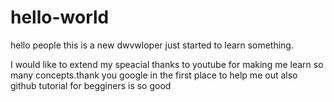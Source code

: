 # hello-world
hello people this is a new dwvwloper just started to learn something.

I would like to extend my speacial thanks to youtube for making me learn so many concepts.thank you google in the first place to help me out also github tutorial for begginers is so good








